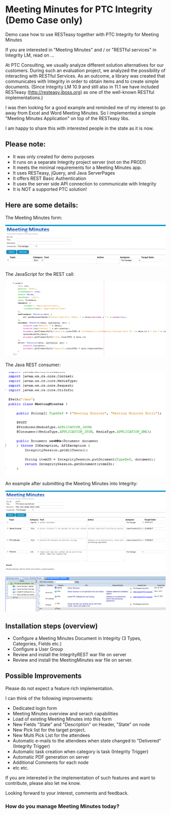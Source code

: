 # Meeting Minutes for PTC Integrity (Demo Case only)
Demo case how to use RESTeasy together with PTC Integrity for Meeting Minutes

If you are interested in "Meeting Minutes" and / or "RESTful services" in Integrity LM, read on ...

At PTC Consulting, we usually analyze different solution alternatives for our customers. During such an evaluation project, we analyzed the possibility of interacting with RESTful Services. As an outcome, a library was created that communicates with Integrity in order to obtain items and to create simple documents. (Since Integrity LM 10.9 and still also in 11.1 we have included RESTeasy (http://resteasy.jboss.org) as one of the well-known RESTful implementations.)

I was then looking for a good example and reminded me of my interest to go away from Excel and Word Meeting Minutes. So I implemented a simple "Meeting Minutes Application" on top of the RESTeasy libs.

I am happy to share this with interested people in the state as it is now.
 
## Please note:

- It was only created for demo purposes
- It runs on a separate Integrity project server (not on the PROD!)
- It meets the minimal requirements for a Meeting Minutes app.
- It uses RESTeasy, jQuery, and Java ServerPages
- It offers REST Basic Authentication
- It uses the server side API connection to communicate with Integrity
- It is NOT a supported PTC solution!

## Here are some details:
The Meeting Minutes form:

![Empty Start Form](doc/MeetingMinutes1_EmptyForm.PNG)

The JavaScript for the REST call:

![JS Code](doc/MeetingMinutes1_JSCode.PNG)

The Java REST consumer:

![REST Code](doc/MeetingMinutes1_RSCode.PNG)

An example after submitting the Meeting Minutes into Integrity:

![Minutes Entered](doc/MeetingMinutes1.PNG)

![Final Result](doc/MeetingMinutes1_Result.PNG)
 
## Installation steps (overview)

- Configure a Meeting Minutes Document in Integrity (3 Types, Categories, Fields etc.)
- Configure a User Group
- Review and install the IntegrityREST war file on server
- Review and install the MeetingMinutes war file on server.
 
## Possible Improvements

Please do not expect a feature rich implementation.
 
I can think of the following improvements:

- Dedicated login form
- Meeting Minutes overview and serach capabilities
- Load of existing Meeting Minutes into this form
- New Fields "State" and "Description" on Header, "State" on node
- New Pick list for the target project.
- New Multi Pick List for the attendees
- Automatic e-mails to the attendees when state changed to "Delivered" (Integrity Trigger)
- Automatic task creation when category is task (Integrity Trigger)
- Automatic PDF generation on server
- Additional Comments for each node
- etc etc.
 
If you are interested in the implementation of such features and want to contribute, please also let me know.
 
Looking forward to your interest, comments and feedback.
 
 
### How do you manage Meeting Minutes today?

